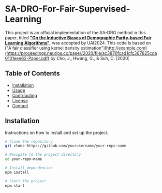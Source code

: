 # SA-DRO-For-Fair-Supervised-Learning

This project is an official implementation of the SA-DRO method in this paper, titled [**"On the Inductive Biases of Demographic Parity-based Fair Learning Algorithms"**](https://arxiv.org/abs/2402.18129), was accepted by UAI2024. This code is based on ["A fair classifier using kernel density estimation"][http://example.com](https://proceedings.neurips.cc/paper/2020/file/ac3870fcad1cfc367825cda0101eee62-Paper.pdf) by Cho, J., Hwang, G., & Suh, C. [2020]

## Table of Contents

- [Installation](#installation)
- [Usage](#usage)
- [Contributing](#contributing)
- [License](#license)
- [Contact](#contact)

## Installation

Instructions on how to install and set up the project.

```bash
# Clone the repository
git clone https://github.com/yourusername/your-repo-name

# Navigate to the project directory
cd your-repo-name

# Install dependencies
npm install

# Start the project
npm start

